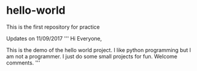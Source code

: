 # hello-world
This is the first repository for practice


Updates on 11/09/2017
'''
Hi Everyone,

This is the demo of the hello world project. 
I like python programming but I am not a programmer.
I just do some small projects for fun.
Welcome comments.
'''
